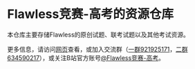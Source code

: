 # Flawless竞赛-高考的资源仓库

本仓库主要存储Flawless的原创试题、联考试题以及其他考试资源。

更多信息，请访问[网页](https://chlorine-bear.github.io/flawless)查看，或加入交流群（[一群921925171](http://qm.qq.com/cgi-bin/qm/qr?_wv=1027&k=zXd9wHHb4DaihA5PKBl2jaf6Q6An2BU0&authKey=v44VQJcQpnJcE69GWCyKVsM7dHt0QqNHYGnUevCWWhshglFVLLl871K7E6b7MsNl&noverify=0&group_code=921925171)，[二群634590217](http://qm.qq.com/cgi-bin/qm/qr?_wv=1027&k=5-CfFA-KXxLsbUlNVIjGdpcoPsJEHNLp&authKey=wlevxhuImV38jsKAQ7gtb7174giRFX6j2eSnCpqPw48XN9RV9B4nUmM8W8%2F33egV&noverify=0&group_code=634590217)），或关注B站官方账号[@Flawless竞赛-高考](https://space.bilibili.com/2001498243/)。
